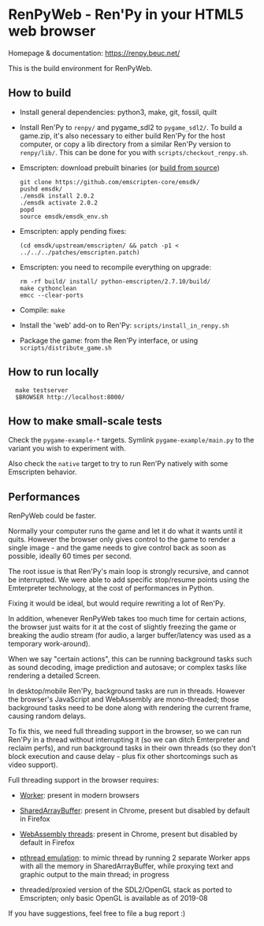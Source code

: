 # RenPyWeb - Ren'Py in your HTML5 web browser

Homepage & documentation: https://renpy.beuc.net/

This is the build environment for RenPyWeb.

## How to build

- Install general dependencies: python3, make, git, fossil, quilt

- Install Ren'Py to `renpy/` and pygame\_sdl2 to `pygame_sdl2/`.  To
  build a game.zip, it's also necessary to either build Ren'Py for the
  host computer, or copy a lib directory from a similar Ren'Py version
  to `renpy/lib/`. This can be done for you with
  `scripts/checkout_renpy.sh`.

- Emscripten: download prebuilt binaries (or [build from source](https://emscripten.org/docs/building_from_source/))

      git clone https://github.com/emscripten-core/emsdk/
      pushd emsdk/
      ./emsdk install 2.0.2
      ./emsdk activate 2.0.2
      popd
      source emsdk/emsdk_env.sh

- Emscripten: apply pending fixes:

      (cd emsdk/upstream/emscripten/ && patch -p1 < ../../../patches/emscripten.patch)

- Emscripten: you need to recompile everything on upgrade:

      rm -rf build/ install/ python-emscripten/2.7.10/build/
      make cythonclean
      emcc --clear-ports

- Compile:
  `make`

- Install the 'web' add-on to Ren'Py:
  `scripts/install_in_renpy.sh`

- Package the game: from the Ren'Py interface, or using `scripts/distribute_game.sh`


## How to run locally

      make testserver
      $BROWSER http://localhost:8000/


## How to make small-scale tests

Check the `pygame-example-*` targets. Symlink `pygame-example/main.py`
to the variant you wish to experiment with.

Also check the `native` target to try to run Ren'Py natively with some
Emscripten behavior.


## Performances

RenPyWeb could be faster.

Normally your computer runs the game and let it do what it wants until
it quits.  However the browser only gives control to the game to
render a single image - and the game needs to give control back as
soon as possible, ideally 60 times per second.

The root issue is that Ren'Py's main loop is strongly recursive, and
cannot be interrupted.  We were able to add specific stop/resume
points using the Emterpreter technology, at the cost of performances
in Python.

Fixing it would be ideal, but would require rewriting a lot of Ren'Py.


In addition, whenever RenPyWeb takes too much time for certain
actions, the browser just waits for it at the cost of slightly
freezing the game or breaking the audio stream (for audio, a larger
buffer/latency was used as a temporary work-around).

When we say "certain actions", this can be running background tasks
such as sound decoding, image prediction and autosave; or complex
tasks like rendering a detailed Screen.

In desktop/mobile Ren'Py, background tasks are run in threads.
However the browser's JavaScript and WebAssembly are mono-threaded;
those background tasks need to be done along with rendering the
current frame, causing random delays.

To fix this, we need full threading support in the browser, so we can
run Ren'Py in a thread without interrupting it (so we can ditch
Emterpreter and reclaim perfs), and run background tasks in their own
threads (so they don't block execution and cause delay - plus fix other
shortcomings such as video support).

Full threading support in the browser requires:

- [Worker](https://developer.mozilla.org/en-US/docs/Web/API/Web_Workers_API):
  present in modern browsers

- [SharedArrayBuffer](https://developer.mozilla.org/en-US/docs/Web/JavaScript/Reference/Global_Objects/SharedArrayBuffer):
  present in Chrome, present but disabled by default in Firefox

- [WebAssembly threads](https://developers.google.com/web/updates/2018/10/wasm-threads):
  present in Chrome, present but disabled by default in Firefox

- [pthread emulation](https://emscripten.org/docs/porting/pthreads.html):
  to mimic thread by running 2 separate Worker apps with all the
  memory in SharedArrayBuffer, while proxying text and graphic output
  to the main thread; in progress

- threaded/proxied version of the SDL2/OpenGL stack as ported to
  Emscripten; only basic OpenGL is available as of 2019-08


If you have suggestions, feel free to file a bug report :)

